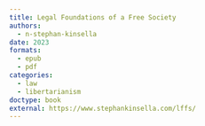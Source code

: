```yaml
---
title: Legal Foundations of a Free Society
authors:
  - n-stephan-kinsella
date: 2023
formats:
  - epub
  - pdf
categories:
  - law
  - libertarianism
doctype: book
external: https://www.stephankinsella.com/lffs/
---
```

